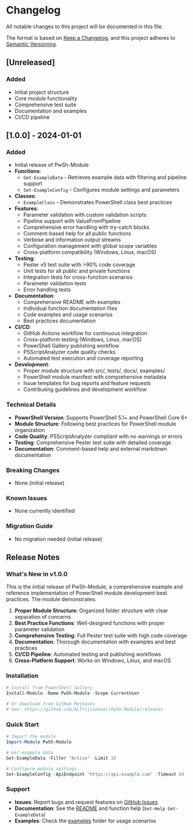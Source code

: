 # Changelog

All notable changes to this project will be documented in this file.

The format is based on [Keep a Changelog](https://keepachangelog.com/en/1.0.0/),
and this project adheres to [Semantic Versioning](https://semver.org/spec/v2.0.0.html).

## [Unreleased]

### Added
- Initial project structure
- Core module functionality
- Comprehensive test suite
- Documentation and examples
- CI/CD pipeline

## [1.0.0] - 2024-01-01

### Added
- Initial release of PwSh-Module
- **Functions**:
  - `Get-ExampleData` - Retrieves example data with filtering and pipeline support
  - `Set-ExampleConfig` - Configures module settings and parameters
- **Classes**:
  - `ExampleClass` - Demonstrates PowerShell class best practices
- **Features**:
  - Parameter validation with custom validation scripts
  - Pipeline support with ValueFromPipeline
  - Comprehensive error handling with try-catch blocks
  - Comment-based help for all public functions
  - Verbose and information output streams
  - Configuration management with global scope variables
  - Cross-platform compatibility (Windows, Linux, macOS)
- **Testing**:
  - Pester v5 test suite with >90% code coverage
  - Unit tests for all public and private functions
  - Integration tests for cross-function scenarios
  - Parameter validation tests
  - Error handling tests
- **Documentation**:
  - Comprehensive README with examples
  - Individual function documentation files
  - Code examples and usage scenarios
  - Best practices documentation
- **CI/CD**:
  - GitHub Actions workflow for continuous integration
  - Cross-platform testing (Windows, Linux, macOS)
  - PowerShell Gallery publishing workflow
  - PSScriptAnalyzer code quality checks
  - Automated test execution and coverage reporting
- **Development**:
  - Proper module structure with src/, tests/, docs/, examples/
  - PowerShell module manifest with comprehensive metadata
  - Issue templates for bug reports and feature requests
  - Contributing guidelines and development workflow

### Technical Details
- **PowerShell Version**: Supports PowerShell 5.1+ and PowerShell Core 6+
- **Module Structure**: Following best practices for PowerShell module organization
- **Code Quality**: PSScriptAnalyzer compliant with no warnings or errors
- **Testing**: Comprehensive Pester test suite with detailed coverage
- **Documentation**: Comment-based help and external markdown documentation

### Breaking Changes
- None (initial release)

### Known Issues
- None currently identified

### Migration Guide
- No migration needed (initial release)

## Release Notes

### What's New in v1.0.0
This is the initial release of PwSh-Module, a comprehensive example and reference implementation of PowerShell module development best practices. The module demonstrates:

1. **Proper Module Structure**: Organized folder structure with clear separation of concerns
2. **Best Practice Functions**: Well-designed functions with proper parameter validation
3. **Comprehensive Testing**: Full Pester test suite with high code coverage
4. **Documentation**: Thorough documentation with examples and best practices
5. **CI/CD Pipeline**: Automated testing and publishing workflows
6. **Cross-Platform Support**: Works on Windows, Linux, and macOS

### Installation
```powershell
# Install from PowerShell Gallery
Install-Module -Name PwSh-Module -Scope CurrentUser

# Or download from GitHub Releases
# See: https://github.com/ALTrijssenaar/PwSh-Module/releases
```

### Quick Start
```powershell
# Import the module
Import-Module PwSh-Module

# Get example data
Get-ExampleData -Filter "Active" -Limit 10

# Configure module settings
Set-ExampleConfig -ApiEndpoint "https://api.example.com" -Timeout 60
```

### Support
- **Issues**: Report bugs and request features on [GitHub Issues](https://github.com/ALTrijssenaar/PwSh-Module/issues)
- **Documentation**: See the [README](README.md) and function help (`Get-Help Get-ExampleData`)
- **Examples**: Check the [examples](examples/) folder for usage scenarios